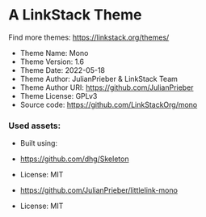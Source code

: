 # A LinkStack Theme
Find more themes: https://linkstack.org/themes/
                                                                                                                                                                         
*	Theme Name: Mono
*	Theme Version: 1.6
*	Theme Date: 2022-05-18
*	Theme Author: JulianPrieber & LinkStack Team
*	Theme Author URI: https://github.com/JulianPrieber
*	Theme License: GPLv3
*	Source code: https://github.com/LinkStackOrg/mono


### Used assets:
* Built using:
* https://github.com/dhg/Skeleton
* License: MIT

* https://github.com/JulianPrieber/littlelink-mono
* License: MIT
